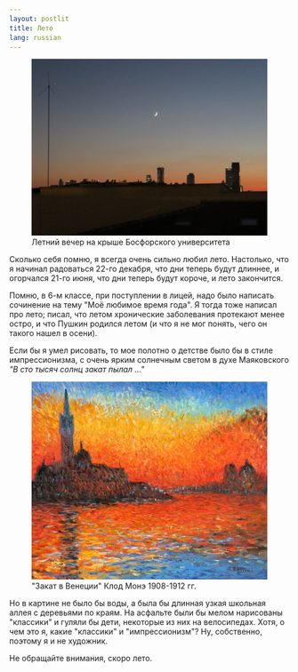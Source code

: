 ```yaml
---
layout: postlit
title: Лето 
lang: russian 
---
```


<figure class="blog">
	<img src="/assets/img/sunset2017.JPG" alt="sunset photo">
	<figcaption>Летний вечер на крыше Босфорского университета</figcaption>
</figure>

Сколько себя помню, я всегда очень сильно любил лето. Настолько, что я начинал радоваться 22-го декабря, что дни теперь будут длиннее, и огорчался 21-го июня, что дни теперь будут короче, и лето закончится.  

Помню, в 6-м классе, при поступлении в лицей, надо было написать сочинение на тему "Моё любимое время года". Я тогда тоже написал про лето; писал, что летом хронические заболевания протекают менее остро, и что Пушкин родился летом (и что я не мог понять, чего он такого нашел в осени).  

Если бы я умел рисовать, то мое полотно о детстве было бы в стиле импрессионизма, с очень ярким солнечным светом в духе Маяковского _"В сто тысяч солнц закат пылал ..."_  

<figure class="blog">
	<img src="/assets/img/sunsetmonet.jpg" alt="sunset monet">
	<figcaption>"Закат в Венеции" Клод Монэ 1908-1912 гг.</figcaption>
</figure> 

Но в картине не было бы воды, а была бы длинная узкая школьная аллея с деревьями по краям. На асфальте были бы мелом нарисованы "классики" и гуляли бы дети, некоторые из них на велосипедах. Хотя, о чем это я, какие "классики" и "импрессионизм"? Ну, собственно, поэтому я и не художник.  

Не обращайте внимания, скоро лето.
